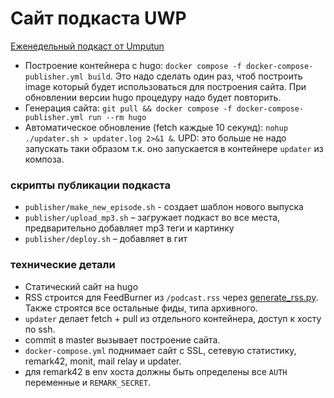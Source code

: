 # Сайт подкаста UWP 

[Еженедельный подкаст от Umputun](https://podcast.umputun.com)

* Построение контейнера с hugo: `docker compose -f docker-compose-publisher.yml build`. Это надо сделать один раз, чтоб построить image который будет использоваться для построения сайта. При обновлении версии hugo процедуру надо будет повторить.
* Генерация сайта: `git pull && docker compose -f docker-compose-publisher.yml run --rm hugo`
* Автоматическое обновление (fetch каждые 10 секунд): `nohup ./updater.sh > updater.log 2>&1 &`. UPD: это больше не надо запускать таки образом т.к. оно запускается в контейнере `updater` из композа.

### скрипты публикации подкаста

- `publisher/make_new_episode.sh` - создает шаблон нового выпуска
- `publisher/upload_mp3.sh` – загружает подкаст во все места, предварительно добавляет mp3 теги и картинку
- `publisher/deploy.sh` – добавляет в гит

### технические детали

- Статический сайт на hugo
- RSS строится для FeedBurner из `/podcast.rss` через [generate_rss.py](https://github.com/umputun/podcast-uwp/blob/master/hugo/generate_rss.py). Также строятся все остальные фиды, типа архивного.
- `updater` делает fetch + pull из отдельного контейнера, доступ к хосту по ssh.
- commit в master вызывает построение сайта.
- `docker-compose.yml` поднимает сайт с SSL, сетевую статистику, remark42, monit, mail relay и updater.
- для remark42 в env хоста должны быть определены все `AUTH` переменные и `REMARK_SECRET`.
